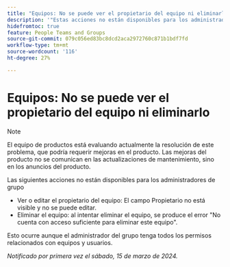 ```yaml
---
title: "Equipos: No se puede ver el propietario del equipo ni eliminarlo"
description: '"Estas acciones no están disponibles para los administradores de grupo".'
hidefromtoc: true
feature: People Teams and Groups
source-git-commit: 079c056ed83bc8dcd2aca2972760c871b1bdf7fd
workflow-type: tm+mt
source-wordcount: '116'
ht-degree: 27%

---
```



# Equipos: No se puede ver el propietario del equipo ni eliminarlo

>[!NOTE]
>
>El equipo de productos está evaluando actualmente la resolución de este problema, que podría requerir mejoras en el producto. Las mejoras del producto no se comunican en las actualizaciones de mantenimiento, sino en los anuncios del producto.

Las siguientes acciones no están disponibles para los administradores de grupo

* Ver o editar el propietario del equipo: El campo Propietario no está visible y no se puede editar.
* Eliminar el equipo: al intentar eliminar el equipo, se produce el error &quot;No cuenta con acceso suficiente para eliminar este equipo&quot;.

Esto ocurre aunque el administrador del grupo tenga todos los permisos relacionados con equipos y usuarios.

_Notificado por primera vez el sábado, 15 de marzo de 2024._
